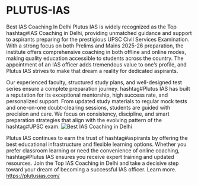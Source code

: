 # PLUTUS-IAS
Best IAS Coaching In Delhi
Plutus IAS is widely recognized as the Top hashtag#IAS Coaching in Delhi, providing unmatched guidance and support to aspirants preparing for the prestigious UPSC Civil Services Examination. With a strong focus on both Prelims and Mains 2025-26 preparation, the institute offers comprehensive coaching in both offline and online modes, making quality education accessible to students across the country. The appointment of an IAS officer adds tremendous value to one’s profile, and Plutus IAS strives to make that dream a reality for dedicated aspirants.

Our experienced faculty, structured study plans, and well-designed test series ensure a complete preparation journey. hashtag#Plutus IAS has built a reputation for its exceptional mentorship, high success rate, and personalized support. From updated study materials to regular mock tests and one-on-one doubt-clearing sessions, students are guided with precision and care. We focus on consistency, discipline, and smart preparation strategies that align with the evolving pattern of the hashtag#UPSC exam.
![Best IAS Coaching in Delhi](https://github.com/user-attachments/assets/c1d7f682-efca-4e8b-8471-d3d2ba36b36b)



Plutus IAS continues to earn the trust of hashtag#aspirants by offering the best educational infrastructure and flexible learning options. Whether you prefer classroom learning or need the convenience of online coaching, hashtag#Plutus IAS ensures you receive expert training and updated resources. Join the Top IAS Coaching in Delhi and take a decisive step toward your dream of becoming a successful IAS officer.
Learn more. https://plutusias.com/
